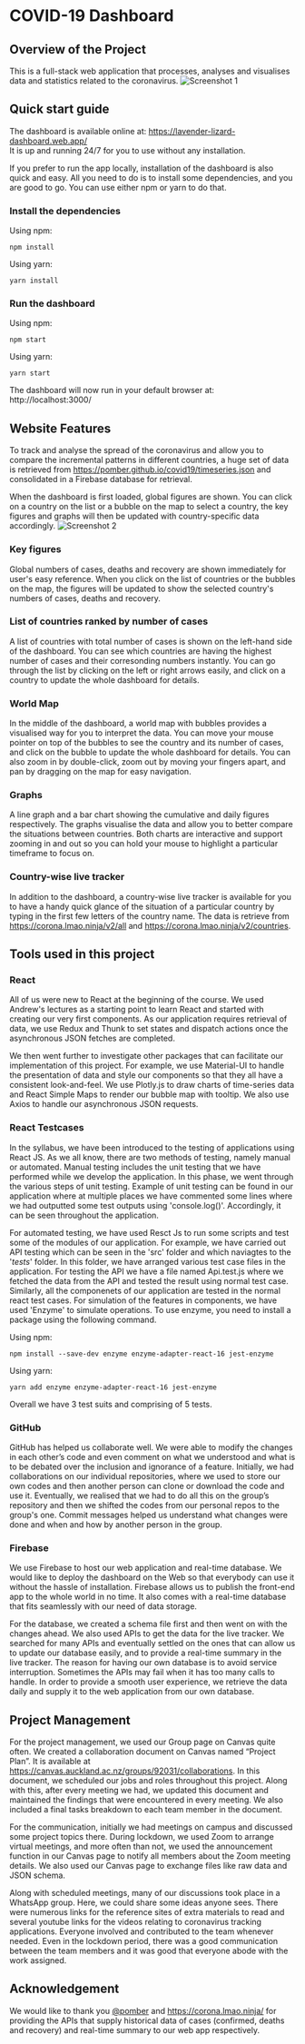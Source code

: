 # COVID-19 Dashboard

## Overview of the Project
This is a full-stack web application that processes, analyses and visualises data and statistics related to the coronavirus.
![Screenshot 1](/screenshots/screenshot1.jpg?raw=true "Screenshot 1")

## Quick start guide
The dashboard is available online at: https://lavender-lizard-dashboard.web.app/  
It is up and running 24/7 for you to use without any installation.

If you prefer to run the app locally, installation of the dashboard is also quick and easy. All you need to do is to install some dependencies, and you are good to go. You can use either npm or yarn to do that.

### Install the dependencies
Using npm:
```
npm install
```
Using yarn:
```
yarn install
```

### Run the dashboard
Using npm:
```
npm start
```
Using yarn:
```
yarn start
```

The dashboard will now run in your default browser at: http://localhost:3000/

## Website Features
To track and analyse the spread of the coronavirus and allow you to compare the incremental patterns in different countries, a huge set of data is retrieved from https://pomber.github.io/covid19/timeseries.json and consolidated in a Firebase database for retrieval.

When the dashboard is first loaded, global figures are shown. You can click on a country on the list or a bubble on the map to select a country, the key figures and graphs will then be updated with country-specific data accordingly.
![Screenshot 2](/screenshots/screenshot2.jpg?raw=true "Screenshot 2")

### Key figures
Global numbers of cases, deaths and recovery are shown immediately for user's easy reference. When you click on the list of countries or the bubbles on the map, the figures will be updated to show the selected country's numbers of cases, deaths and recovery.

### List of countries ranked by number of cases
A list of countries with total number of cases is shown on the left-hand side of the dashboard. You can see which countries are having the highest number of cases and their corresonding numbers instantly. You can go through the list by clicking on the left or right arrows easily, and click on a country to update the whole dashboard for details.

### World Map
In the middle of the dashboard, a world map with bubbles provides a visualised way for you to interpret the data. You can move your mouse pointer on top of the bubbles to see the country and its number of cases, and click on the bubble to update the whole dashboard for details. You can also zoom in by double-click, zoom out by moving your fingers apart, and pan by dragging on the map for easy navigation.

### Graphs
A line graph and a bar chart showing the cumulative and daily figures respectively. The graphs visualise the data and allow you to better compare the situations between countries. Both charts are interactive and support zooming in and out so you can hold your mouse to highlight a particular timeframe to focus on.

### Country-wise live tracker
In addition to the dashboard, a country-wise live tracker is available for you to have a handy quick glance of the situation of a particular country by typing in the first few letters of the country name. The data is retrieve from https://corona.lmao.ninja/v2/all and https://corona.lmao.ninja/v2/countries.

## Tools used in this project

### React
All of us were new to React at the beginning of the course. We used Andrew's lectures as a starting point to learn React and started with creating our very first components. As our application requires retrieval of data, we use Redux and Thunk to set states and dispatch actions once the asynchronous JSON fetches are completed.

We then went further to investigate other packages that can facilitate our implementation of this project. For example, we use Material-UI to handle the presentation of data and style our components so that they all have a consistent look-and-feel. We use Plotly.js to draw charts of time-series data and React Simple Maps to render our bubble map with tooltip. We also use Axios to handle our asynchronous JSON requests.

### React Testcases
In the syllabus, we have been introduced to the testing of applications using React JS. As we all know, there are two methods of testing, namely manual or automated. Manual testing includes the unit testing that we have performed while we develop the application. In this phase, we went through the various steps of unit testing. Example of unit testing can be found in our application where at multiple places we have commented some lines where we had outputted some test outputs using 'console.log()'. Accordingly, it can be seen throughout the application.

For automated testing, we have used Resct Js to run some scripts and test some of the modules of our application. For example, we have carried out API testing which can be seen in the 'src' folder and which naviagtes to the '_tests_' folder. In this folder, we have arranged various test case files in the application. For testing the API we have a file named Api.test.js where we fetched the data from the API and tested the result using normal test case. Similarly, all the componenets of our application are tested in the normal react test cases. For simulation of the features in components, we have used 'Enzyme' to simulate operations. To use enzyme, you need to install a package using the following command.

Using npm:
```
npm install --save-dev enzyme enzyme-adapter-react-16 jest-enzyme
```
Using yarn:
```
yarn add enzyme enzyme-adapter-react-16 jest-enzyme
```
Overall we have 3 test suits and comprising of 5 tests.


### GitHub
GitHub has helped us collaborate well. We were able to modify the changes in each other’s code and even comment on
what we understood and what is to be debated over the inclusion and ignorance of a feature. Initially, we had collaborations on our individual repositories, where we used to store our own codes and then another person can clone or download the code and use it. Eventually, we realised that we had to do all this on the group’s repository and then we shifted the codes from our personal repos to the group's one. Commit messages helped us understand what changes were done and when and how by another person in the group.

### Firebase
We use Firebase to host our web application and real-time database. We would like to deploy the dashboard on the Web so that everybody can use it without the hassle of installation. Firebase allows us to publish the front-end app to the whole world in no time. It also comes with a real-time database that fits seamlessly with our need of data storage.

For the database, we created a schema file first and then went on with the changes ahead. We also used APIs to get the data for the live tracker. We searched for many APIs and eventually settled on the ones that can allow us to update our database easily, and to provide a real-time summary in the live tracker. The reason for having our own database is to avoid service interruption. Sometimes the APIs may fail when it has too many calls to handle. In order to provide a smooth user experience, we retrieve the data daily and supply it to the web application from our own database.

## Project Management
For the project management, we used our Group page on Canvas quite often. We created a collaboration document on Canvas named “Project Plan”. It is available at https://canvas.auckland.ac.nz/groups/92031/collaborations. In this document, we scheduled our jobs and roles throughout this project. Along with this, after every meeting we had, we updated this document and maintained the findings that were encountered in every meeting. We also included a final tasks breakdown to each team member in the document.

For the communication, initially we had meetings on campus and discussed some project topics there. During lockdown, we used Zoom to arrange virtual meetings, and more often than not, we used the announcement function in our Canvas page to notify all members about the Zoom meeting details. We also used our Canvas page to exchange files like raw data and JSON schema.

Along with scheduled meetings, many of our discussions took place in a WhatsApp group. Here, we could share some ideas anyone sees. There were numerous links for the reference sites of extra materials to read and several youtube links for the videos relating to coronavirus tracking applications. Everyone involved and contributed to the team whenever needed. Even in the lockdown period, there was a good communication between the team members and it was good that everyone abode with the work assigned.

## Acknowledgement
We would like to thank you [@pomber](https://github.com/pomber/covid19) and https://corona.lmao.ninja/ for providing the APIs that supply historical data of cases (confirmed, deaths and recovery) and real-time summary to our web app respectively.
